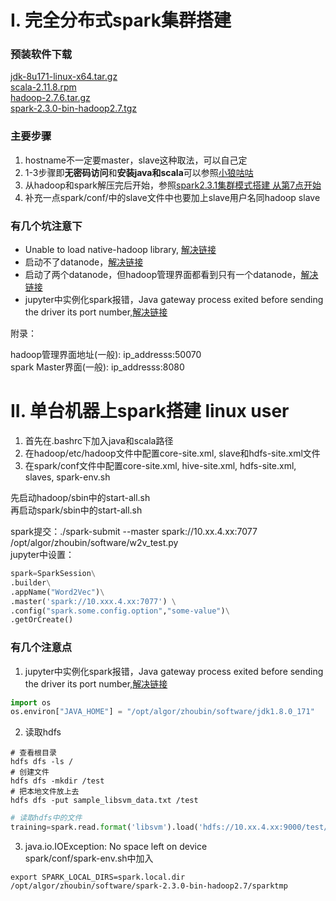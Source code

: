 # I. 完全分布式spark集群搭建

### 预装软件下载

[jdk-8u171-linux-x64.tar.gz](https://www.oracle.com/technetwork/java/javase/downloads/java-archive-javase8-2177648.html)<br>
[scala-2.11.8.rpm](https://www.scala-lang.org/download/2.11.8.html)<br>
[hadoop-2.7.6.tar.gz](https://archive.apache.org/dist/hadoop/core/hadoop-2.7.6/)<br>
[spark-2.3.0-bin-hadoop2.7.tgz](https://archive.apache.org/dist/spark/spark-2.3.0/)

### 主要步骤
1. hostname不一定要master，slave这种取法，可以自己定<br>
2. 1-3步骤即**无密码访问**和**安装java和scala**可以参照[小狼咕咕](https://www.cnblogs.com/zengxiaoliang/p/6478859.html)<br>
3. 从hadoop和spark解压完后开始，参照[spark2.3.1集群模式搭建 从第7点开始](https://blog.csdn.net/p_q_hersen/article/details/81394095)<br>
4. 补充一点spark/conf/中的slave文件中也要加上slave用户名同hadoop slave<br>

### 有几个坑注意下

 - Unable to load native-hadoop library, [解决链接](https://www.jianshu.com/p/f25a0caafcc6)
 - 启动不了datanode，[解决链接](https://blog.csdn.net/ss762349239/article/details/52758064)
 - 启动了两个datanode，但hadoop管理界面都看到只有一个datanode，[解决链接](https://blog.csdn.net/baidu_19473529/article/details/52996380)
 - jupyter中实例化spark报错，Java gateway process exited before sending the driver its port number,[解决链接](https://blog.csdn.net/a2099948768/article/details/79580634)
 
 


附录：

hadoop管理界面地址(一般): ip_addresss:50070<br>
spark Master界面(一般): ip_addresss:8080




# II. 单台机器上spark搭建 linux user

1. 首先在.bashrc下加入java和scala路径<br>
2. 在hadoop/etc/hadoop文件中配置core-site.xml, slave和hdfs-site.xml文件<br>
3. 在spark/conf文件中配置core-site.xml, hive-site.xml, hdfs-site.xml, slaves, spark-env.sh<br>

先启动hadoop/sbin中的start-all.sh<br>
再启动spark/sbin中的start-all.sh

spark提交：./spark-submit --master spark://10.xx.4.xx:7077 /opt/algor/zhoubin/software/w2v_test.py <br>
jupyter中设置：<br>
```python
spark=SparkSession\
.builder\
.appName("Word2Vec")\
.master('spark://10.xxx.4.xx:7077') \
.config("spark.some.config.option","some-value")\
.getOrCreate()
```


### 有几个注意点

1. jupyter中实例化spark报错，Java gateway process exited before sending the driver its port number,[解决链接](https://blog.csdn.net/a2099948768/article/details/79580634)
```python
import os
os.environ["JAVA_HOME"] = "/opt/algor/zhoubin/software/jdk1.8.0_171"
```
2. 读取hdfs
```
# 查看根目录
hdfs dfs -ls /
# 创建文件
hdfs dfs -mkdir /test
# 把本地文件放上去
hdfs dfs -put sample_libsvm_data.txt /test
```
```python
# 读取hdfs中的文件
training=spark.read.format('libsvm').load('hdfs://10.xx.4.xx:9000/test/sample_libsvm_data.txt')
```

3. java.io.IOException: No space left on device<br>
spark/conf/spark-env.sh中加入
```
export SPARK_LOCAL_DIRS=spark.local.dir /opt/algor/zhoubin/software/spark-2.3.0-bin-hadoop2.7/sparktmp
```
